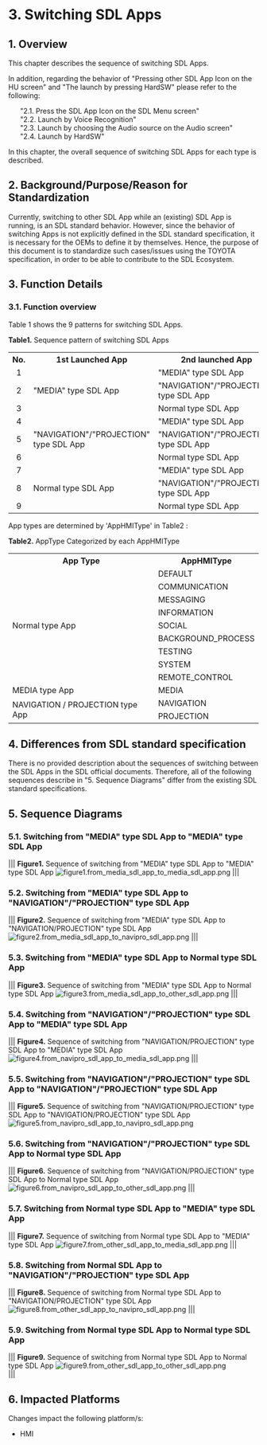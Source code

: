 # 3. Switching SDL Apps

## 1. Overview
This chapter describes the sequence of switching SDL Apps.

In addition, regarding the behavior of "Pressing other SDL App Icon on the HU screen" and "The launch by pressing HardSW" please refer to the following:

<ol>
"2.1. Press the SDL App Icon on the SDL Menu screen"<br>
"2.2. Launch by  Voice Recognition"<br>
"2.3. Launch by choosing the Audio source on the Audio screen"<br>
"2.4. Launch by HardSW"<br>
</ol>

In this chapter, the overall sequence of switching SDL Apps for each type is described.

## 2. Background/Purpose/Reason for Standardization
Currently, switching to other SDL App while an (existing) SDL App is running, is an SDL standard behavior.
However, since the behavior of switching Apps is not explicitly defined in the SDL standard specification, it is necessary for the OEMs to define it by themselves.
Hence, the purpose of this document is to standardize such cases/issues using the TOYOTA specification, in order to be able to contribute to the SDL Ecosystem.

## 3. Function Details
### 3.1. Function overview
Table 1 shows the 9 patterns for switching SDL Apps.

**Table1.** Sequence pattern of switching SDL Apps
<table>
  <tr>
    <th><div align="center"> No. </div></th>
    <th><div align="center"> 1st Launched App </div></th>
    <th><div align="center"> 2nd launched App </div></th>
  </tr>
  <tr>
    <td><div align="center"> 1 </div></td>
    <td rowspan="3"><div align="left"> "MEDIA" type SDL App </div></td>
    <td><div align="left"> "MEDIA" type SDL App </div></td>
  </tr>
  <tr>
    <td><div align="center"> 2 </div></td>
    <td><div align="left"> "NAVIGATION"/"PROJECTION" type SDL App </div></td>
  </tr>
  <tr>
    <td><div align="center"> 3 </div></td>
    <td><div align="left"> Normal type SDL App </div></td>
  </tr>
  <tr>
    <td><div align="center"> 4 </div></td>
    <td rowspan="3"><div align="left"> "NAVIGATION"/"PROJECTION" type SDL App </div></td>
    <td><div align="left"> "MEDIA" type SDL App </div></td>
  </tr>
  <tr>
    <td><div align="center"> 5 </div></td>
    <td><div align="left"> "NAVIGATION"/"PROJECTION" type SDL App </div></td>
  </tr>
  <tr>
    <td><div align="center"> 6 </div></td>
    <td><div align="left"> Normal type SDL App </div></td>
  </tr>
  <tr>
    <td><div align="center"> 7 </div></td>
    <td rowspan="3"><div align="left"> Normal type SDL App </div></td>
    <td><div align="left"> "MEDIA" type SDL App </div></td>
  </tr>
  <tr>
    <td><div align="center"> 8 </div></td>
    <td><div align="left"> "NAVIGATION"/"PROJECTION" type SDL App </div></td>
  </tr>
  <tr>
    <td><div align="center"> 9 </div></td>
    <td><div align="left"> Normal type SDL App </div></td>
  </tr>
</table>

App types are determined by 'AppHMIType' in Table2 :

**Table2.** AppType Categorized by each AppHMIType
<table>
  <tr>
    <th><div align="center"> App Type </div></th>
    <th><div align="center"> AppHMIType </div></th>
  </tr>
  <tr>
     <td rowspan="9"><div align="left"> Normal type App </div></td>
     <td><div align="left"> DEFAULT </div></td>
  </tr>
  <tr>
     <td><div align="left"> COMMUNICATION </div></td>
  </tr>
  <tr>
     <td><div align="left"> MESSAGING </div></td>
  </tr>
  <tr>
     <td><div align="left"> INFORMATION </div></td>
  </tr>
  <tr>
     <td><div align="left"> SOCIAL </div></td>
  </tr>
  <tr>
     <td><div align="left"> BACKGROUND_PROCESS </div></td>
  </tr>
  <tr>
     <td><div align="left"> TESTING </div></td>
  </tr>
  <tr>
     <td><div align="left"> SYSTEM </div></td>
  </tr>
  <tr>
     <td><div align="left"> REMOTE_CONTROL </div></td>
  </tr>
  <tr>
     <td><div align="left"> MEDIA type App </div></td>
     <td><div align="left"> MEDIA </div></td>
  </tr>
  <tr>
     <td rowspan = "2"><div align="left"> NAVIGATION / PROJECTION type App </div></td>
     <td><div align="left"> NAVIGATION </div></td>
  </tr>
  <tr>
     <td><div align="left"> PROJECTION </div></td>
  </tr>
</table>

## 4. Differences from SDL standard specification
There is no provided description about the sequences of switching between the SDL Apps in the SDL official documents.
Therefore, all of the following sequences  describe in "5. Sequence Diagrams" differ from the existing SDL standard specifications.

## 5. Sequence Diagrams
### 5.1. Switching from "MEDIA" type SDL App to "MEDIA" type SDL App

|||
**Figure1.** Sequence of switching from "MEDIA" type SDL App to "MEDIA" type SDL App
![figure1.from_media_sdl_app_to_media_sdl_app.png](./assets/figure1.from_media_sdl_app_to_media_sdl_app.png)
|||

### 5.2. Switching from "MEDIA" type SDL App to "NAVIGATION"/"PROJECTION" type SDL App

|||
**Figure2.** Sequence of switching from "MEDIA" type SDL App to "NAVIGATION/PROJECTION" type SDL App
![figure2.from_media_sdl_app_to_navipro_sdl_app.png](./assets/figure2.from_media_sdl_app_to_navipro_sdl_app.png)
|||

### 5.3. Switching from "MEDIA" type SDL App to Normal type SDL App

|||
**Figure3.** Sequence of switching from "MEDIA" type SDL App to Normal type SDL App
![figure3.from_media_sdl_app_to_other_sdl_app.png](./assets/figure3.from_media_sdl_app_to_other_sdl_app.png)
|||

### 5.4. Switching from "NAVIGATION"/"PROJECTION" type SDL App to "MEDIA" type SDL App

|||
**Figure4.** Sequence of switching from "NAVIGATION/PROJECTION" type SDL App to "MEDIA" type SDL App
![figure4.from_navipro_sdl_app_to_media_sdl_app.png](./assets/figure4.from_navipro_sdl_app_to_media_sdl_app.png)
|||

### 5.5. Switching from "NAVIGATION"/"PROJECTION" type SDL App to "NAVIGATION"/"PROJECTION" type SDL App

|||
**Figure5.** Sequence of switching from "NAVIGATION/PROJECTION" type SDL App to "NAVIGATION/PROJECTION" type SDL App
![figure5.from_navipro_sdl_app_to_navipro_sdl_app.png](./assets/figure5.from_navipro_sdl_app_to_navipro_sdl_app.png)

### 5.6. Switching from "NAVIGATION"/"PROJECTION" type SDL App to Normal type SDL App

|||
**Figure6.** Sequence of switching from "NAVIGATION/PROJECTION" type SDL App to Normal type SDL App
![figure6.from_navipro_sdl_app_to_other_sdl_app.png](./assets/figure6.from_navipro_sdl_app_to_other_sdl_app.png)
|||

### 5.7. Switching from Normal type SDL App to "MEDIA" type SDL App

|||
**Figure7.** Sequence of switching from Normal type SDL App to "MEDIA" type SDL App
![figure7.from_other_sdl_app_to_media_sdl_app.png](./assets/figure7.from_other_sdl_app_to_media_sdl_app.png)
|||

### 5.8. Switching from Normal SDL App to "NAVIGATION"/"PROJECTION" type SDL App

|||
**Figure8.** Sequence of switching from Normal type SDL App to "NAVIGATION/PROJECTION" type SDL App
![figure8.from_other_sdl_app_to_navipro_sdl_app.png](./assets/figure8.from_other_sdl_app_to_navipro_sdl_app.png)
|||

### 5.9. Switching from Normal type SDL App to Normal type SDL App

|||
**Figure9.** Sequence of switching from Normal type SDL App to Normal type SDL App
![figure9.from_other_sdl_app_to_other_sdl_app.png](./assets/figure9.from_other_sdl_app_to_other_sdl_app.png)<br>
|||

## 6. Impacted Platforms
Changes impact the following platform/s:
- HMI